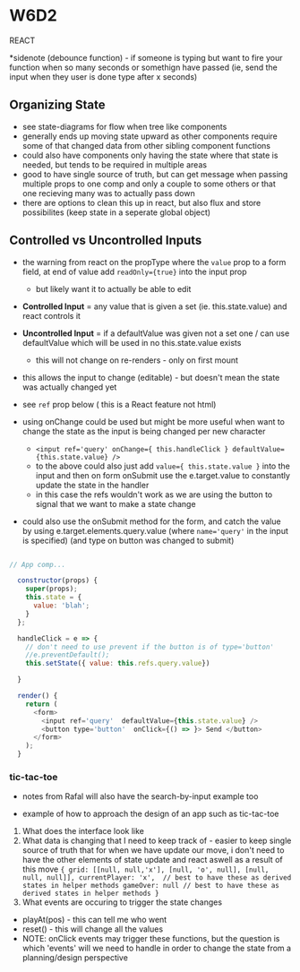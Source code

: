 # W6D2

REACT

*sidenote (debounce function) - if someone is typing but want to fire your function when so many seconds or somethign have passed (ie, send the input when they user is done type after x seconds)

## Organizing State

* see state-diagrams for flow when tree like components
* generally ends up moving state upward as other components require some of that changed data from other sibling component functions
* could also have components only having the state where that state is needed, but tends to be required in multiple areas
* good to have single source of truth, but can get message when passing multiple props to one comp and only a couple to some others or that one recieving many was to actually pass down
* there are options to clean this up in react, but also flux and store possibilites (keep state in a seperate global object)

## Controlled vs Uncontrolled Inputs

* the warning from react on the propType where the `value` prop to a form field, at end of value add `readOnly={true}` into the input prop
  * but likely want it to actually be able to edit

* **Controlled Input** = any value that is given a set (ie. this.state.value) and react controls it

* **Uncontrolled Input** = if a defaultValue was given not a set one / can use defaultValue which will be used in no this.state.value exists
  * this will not change on re-renders - only on first mount

* this allows the input to change (editable) - but doesn't mean the state was actually changed yet
* see `ref` prop below ( this is a React feature not html)
* using onChange could be used but might be more useful when want to change the state as the input is being changed per new character
  * `<input ref='query' onChange={ this.handleClick } defaultValue={this.state.value} />`
  * to the above could also just add `value={ this.state.value }` into the input and then on form onSubmit use the e.target.value to constantly update the state in the handler
  * in this case the refs wouldn't work as we are using the button to signal that we want to make a state change
* could also use the onSubmit method for the form, and catch the value by using e.target.elements.query.value (where `name='query'` in the input is specified) (and type on button was changed to submit)

```javascript

// App comp...

  constructor(props) {
    super(props);
    this.state = {
      value: 'blah';
    }
  };

  handleClick = e => {
    // don't need to use prevent if the button is of type='button'
    //e.preventDefault();
    this.setState({ value: this.refs.query.value})

  }

  render() {
    return (
      <form>
        <input ref='query'  defaultValue={this.state.value} />
        <button type='button'  onClick={() => }> Send </button>
      </form>
    );
  }
```

### tic-tac-toe

* notes from Rafal will also have the search-by-input example too

* example of how to approach the design of an app such as tic-tac-toe

1. What does the interface look like
2. What data is changing that I need to keep track of - easier to keep single source of truth that for when we have update our move, i don't need to have the other elements of state update and react aswell as a result of this move
  `{
    grid: [[null, null,'x'], [null, 'o', null], [null, null, null]],
    currentPlayer: 'x',  // best to have these as derived states in helper methods
    gameOver: null // best to have these as derived states in helper methods
   }`
3. What events are occuring to trigger the state changes

* playAt(pos) - this can tell me who went 
* reset() - this will change all the values
* NOTE: onClick events may trigger these functions, but the question is which 'events' will we need to handle in order to change the state from a planning/design perspective
